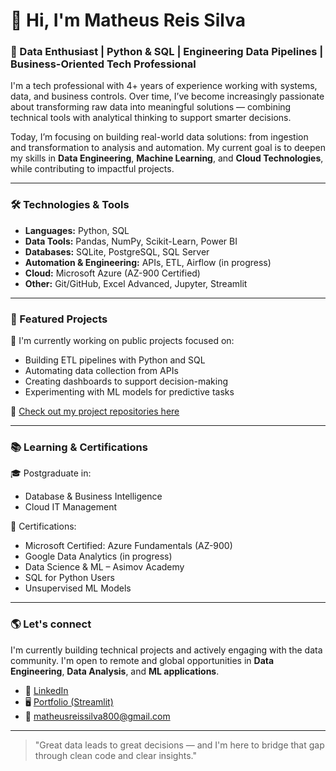 # 👋 Hi, I'm Matheus Reis Silva

### 🧠 Data Enthusiast | Python & SQL | Engineering Data Pipelines | Business-Oriented Tech Professional

I'm a tech professional with 4+ years of experience working with systems, data, and business controls. Over time, I’ve become increasingly passionate about transforming raw data into meaningful solutions — combining technical tools with analytical thinking to support smarter decisions.

Today, I’m focusing on building real-world data solutions: from ingestion and transformation to analysis and automation. My current goal is to deepen my skills in **Data Engineering**, **Machine Learning**, and **Cloud Technologies**, while contributing to impactful projects.

---

### 🛠️ Technologies & Tools

- **Languages:** Python, SQL  
- **Data Tools:** Pandas, NumPy, Scikit-Learn, Power BI  
- **Databases:** SQLite, PostgreSQL, SQL Server  
- **Automation & Engineering:** APIs, ETL, Airflow (in progress)  
- **Cloud:** Microsoft Azure (AZ-900 Certified)  
- **Other:** Git/GitHub, Excel Advanced, Jupyter, Streamlit

---

### 📂 Featured Projects

🚧 I'm currently working on public projects focused on:
- Building ETL pipelines with Python and SQL
- Automating data collection from APIs
- Creating dashboards to support decision-making
- Experimenting with ML models for predictive tasks

📌 [Check out my project repositories here](https://github.com/mathreiss04?tab=repositories)

---

### 📚 Learning & Certifications

🎓 Postgraduate in:
- Database & Business Intelligence  
- Cloud IT Management  

🏅 Certifications:
- Microsoft Certified: Azure Fundamentals (AZ-900)
- Google Data Analytics (in progress)
- Data Science & ML – Asimov Academy
- SQL for Python Users
- Unsupervised ML Models

---

### 🌎 Let's connect

I'm currently building technical projects and actively engaging with the data community. I'm open to remote and global opportunities in **Data Engineering**, **Data Analysis**, and **ML applications**.

- 🔗 [LinkedIn](https://www.linkedin.com/in/matheusreis-silva)
- 🖥️ [Portfolio (Streamlit)]((https://matheus-reis.streamlit.app))
- 📧 matheusreissilva800@gmail.com

---

> "Great data leads to great decisions — and I'm here to bridge that gap through clean code and clear insights."
